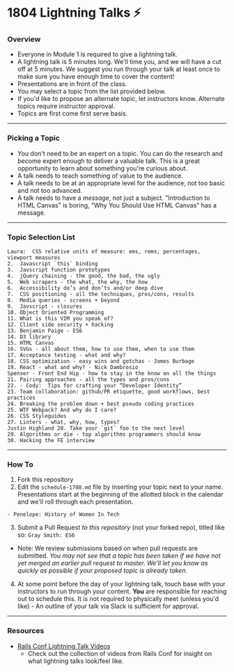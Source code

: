 # 1804 Lightning Talks :zap:

### Overview

* Everyone in Module 1 is required to give a lightning talk.
* A lightning talk is 5 minutes long. We'll time you, and we will have a cut off at 5 minutes. We suggest you run through your talk at least once to make sure you have enough time to cover the content!
* Presentations are in front of the class.
* You may select a topic from the list provided below. 
* If you'd like to propose an alternate topic, let instructors know. Alternate topics require instructor approval. 
* Topics are first come first serve basis.

---

### Picking a Topic

* You don't need to be an expert on a topic. You can do the research and become expert enough to deliver a valuable talk. This is a great opportunity to learn about something you're curious about.
* A talk needs to teach something of value to the audience.
* A talk needs to be at an appropriate level for the audience, not too basic and not too advanced.
* A talk needs to have a *message*, not just a subject. "Introduction to HTML Canvas" is boring, "Why You Should Use HTML Canvas" has a message.

---

### Topic Selection List

```
Laura:  CSS relative units of measure: ems, rems, percentages, viewport measures
2.  Javascript `this` binding
3.  Javscript function prototypes
4.  jQuery chaining - the good, the bad, the ugly
5.  Web scrapers - the what, the why, the how
6.  Accessibility do’s and don’ts and/or deep dive
7.  CSS positioning - all the techniques, pros/cons, results
8.  Media queries - screens + beyond
9.  Javscript - closures
10. Object Oriented Programming
11. What is this VIM you speak of?
12. Client side security + hacking
13. Benjamin Paige - ES6
14. D3 library
15. HTML Canvas
16. SVGs - all about them, how to use them, when to use them
17. Acceptance testing - what and why?
18. CSS optimization - easy wins and gotchas - James Burbage
19. React - what and why? - Nick Dambrosio
Spenser - Front End Hip - how to stay in the know on all the things
21. Pairing approaches - all the types and pros/cons
22. - Cody:  Tips for crafting your “Developer Identity”
23. Team collaboration: github/PR etiquette, good workflows, best practices
24. Breaking the problem down + best pseudo coding practices
25. WTF Webpack? And why do I care?
26. CSS Styleguides
27. Linters - what, why, how, types?
Justin Highland 28. Take your `git` foo to the next level
29. Algorithms or die - top algorithms programmers should know
30. Hacking the FE interview
```

---

### How To

1. Fork this repository 
2. Edit the `schedule-1708.md` file by inserting your topic next to your name. Presentations start at the beginning of the allotted block in the calendar and we'll roll through each presentation. 

  ```
  - Penelope: History of Women In Tech 
  ```

3. Submit a Pull Request *to this repository* (not your forked repo), titled like so: `Gray Smith: ES6`

  * Note: We review submissions based on when pull requests are submitted. *You may not see that a topic has been taken if we have not yet merged an earlier pull request to master. We'll let you know as quickly as possible if your proposed topic is already taken.*

4. At some point before the day of your lightning talk, touch base with your instructors to run through your content. **You** are responsible for reaching out to schedule this. It is not required to physically meet (unless you'd like) - An outline of your talk via Slack is sufficient for approval.
 
---- 

### Resources 
* [Rails Conf Lightning Talk Videos](https://www.youtube.com/watch?v=DHHHnPwSY5I)
  - Check out the collection of videos from Rails Conf for insight on what lightning talks look/feel like. 
